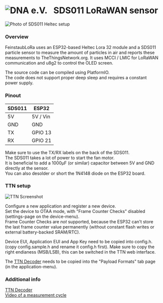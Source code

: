 ![DNA e.V.](https://screenshot.tbspace.de/kzmdiwjhayn.png) &nbsp; SDS011 LoRaWAN sensor
=============================

![Photo of SDS011 Heltec setup](https://screenshot.tbspace.de/scnqtfadejv.jpg)


### Overview

FeinstaubLoRa uses an ESP32-based Heltec Lora 32 module and a SDS011 particle sensor to measure the amount of particles in air and reports these measurements to TheThingsNetwork.org. 
It uses MCCI / LMIC for LoRaWAN communication and u8g2 to control the OLED screen.

The source code can be compiled using PlatformIO.  
The code does not support proper deep sleep and requires a constant power supply.

### Pinout 

| SDS011 | ESP32   |
| ------------- |-------------|
| 5V | 5V / Vin |
| GND | GND |
| TX | GPIO 13 |
| RX | GPIO 21 |

Make sure to use the TX/RX labels on the back of the SDS011.  
The SDS011 takes a lot of power to start the fan motor.  
It is beneficial to add a 1000µF (or similar) capacitor between 5V and GND directly at the sensor.  
You can also desolder or short the 1N4148 diode on the ESP32 board.   

### TTN setup
![TTN Screenshot](https://screenshot.tbspace.de/clejynuhrmo.png)

Configure a new application and register a new device.  
Set the device to OTAA mode, with "Frame Counter Checks" disabled (settings-page on the device-menu).   
Frame Counter Checks are _not_ supported, because the ESP32 can't store the last frame counter value permanently (without constant flash writes or external battery-backed SRAM/RTC).

Device EUI, Application EUI and App Key need to be copied into config.h. (copy config.sample.h and rename it config.h first). 
Make sure to copy the right endianess (MSB/LSB), this can be switched in the TTN web interface. 

The [TTN Decoder](ttn_decoder.js) needs to be copied into the "Payload Formats" tab page (in the application-menu).

### Additional info

[TTN Decoder](ttn_decoder.js)  
[Video of a measurement cycle](https://www.youtube.com/watch?v=NoSQvhXs800)  
